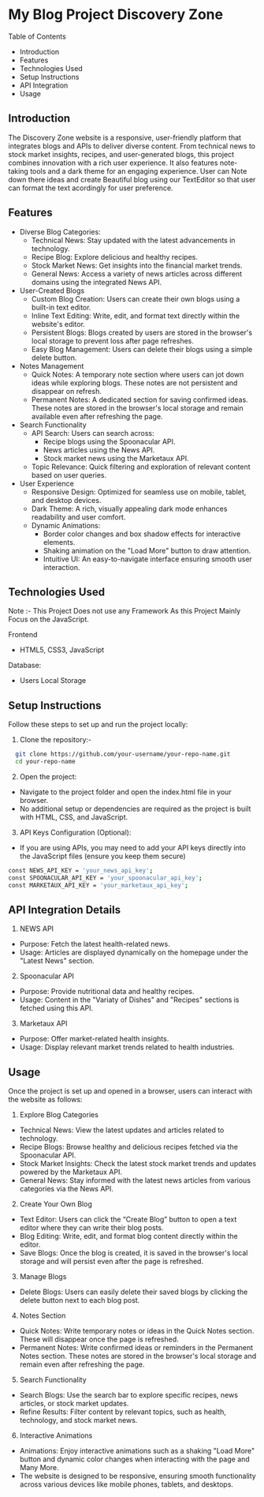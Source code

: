 
# My Blog Project Discovery Zone
Table of Contents
 - Introduction
 - Features
 - Technologies Used
 - Setup Instructions
 - API Integration
 - Usage

 





## Introduction
The Discovery Zone website is a responsive, user-friendly platform that integrates blogs and APIs to deliver diverse content. From technical news to stock market insights, recipes, and user-generated blogs, this project combines innovation with a rich user experience. It also features note-taking tools and a dark theme for an engaging experience. User can Note down there ideas and create Beautiful blog using our TextEditor so that user can format the text acordingly for user preference.
## Features
 - Diverse Blog Categories:
    - Technical News: Stay updated with the latest advancements in technology.
    - Recipe Blog: Explore delicious and healthy recipes.
    - Stock Market News: Get insights into the financial market trends.
    - General News: Access a variety of news articles across different domains using the integrated News API.
- User-Created Blogs
    - Custom Blog Creation: Users can create their own blogs   using a built-in text editor.
    - Inline Text Editing: Write, edit, and format text directly within the website's editor.
    - Persistent Blogs: Blogs created by users are stored in the browser's local storage to prevent loss after page refreshes.
    - Easy Blog Management: Users can delete their blogs using a simple delete button.
- Notes Management
    - Quick Notes: A temporary note section where users can jot down ideas while exploring blogs. These notes are not persistent and disappear on refresh.
    - Permanent Notes: A dedicated section for saving confirmed ideas. These notes are stored in the browser's local storage and remain available even after refreshing the page.
- Search Functionality
    - API Search: Users can search across:
        - Recipe blogs using the Spoonacular API.
        - News articles using the News API.
        - Stock market news using the Marketaux API.
    - Topic Relevance: Quick filtering and exploration of relevant content based on user queries.
- User Experience
    - Responsive Design: Optimized for seamless use on mobile, tablet, and desktop devices.
    - Dark Theme: A rich, visually appealing dark mode enhances readability and user comfort.
    - Dynamic Animations:
        - Border color changes and box shadow effects for interactive elements.
        - Shaking animation on the "Load More" button to draw attention.
        - Intuitive UI: An easy-to-navigate interface ensuring smooth user interaction.
## Technologies Used
 Note :- This Project Does not use any Framework As this Project Mainly Focus on the JavaScript.

Frontend
 - HTML5, CSS3, JavaScript

Database: 
 - Users Local Storage



## Setup Instructions

Follow these steps to set up and run the project locally:

1. Clone the repository:- 
```bash
  git clone https://github.com/your-username/your-repo-name.git  
  cd your-repo-name  
```
2. Open the project:

- Navigate to the project folder and open the index.html file in your browser.
- No additional setup or dependencies are required as the project is built with HTML, CSS, and JavaScript.

3. API Keys Configuration (Optional):
- If you are using APIs, you may need to add your API keys directly into the JavaScript files (ensure you keep them secure)

```bash
const NEWS_API_KEY = 'your_news_api_key';  
const SPOONACULAR_API_KEY = 'your_spoonacular_api_key';  
const MARKETAUX_API_KEY = 'your_marketaux_api_key';  
```
## API Integration Details
1. NEWS API
 - Purpose: Fetch the latest health-related news.
 - Usage: Articles are displayed dynamically on the homepage under the "Latest News" section.
2. Spoonacular API
 - Purpose: Provide nutritional data and healthy recipes.
 - Usage: Content in the "Variaty of Dishes" and "Recipes" sections is fetched using this API.
3. Marketaux API
- Purpose: Offer market-related health insights.
- Usage: Display relevant market trends related to health industries.
## Usage

Once the project is set up and opened in a browser, users can interact with the website as follows:

1. Explore Blog Categories
- Technical News: View the latest updates and articles related to technology.
- Recipe Blogs: Browse healthy and delicious recipes fetched via the Spoonacular API.
- Stock Market Insights: Check the latest stock market trends and updates powered by the Marketaux API.
- General News: Stay informed with the latest news articles from various categories via the News API.
2. Create Your Own Blog
- Text Editor: Users can click the “Create Blog” button to open a text editor where they can write their blog posts.
- Blog Editing: Write, edit, and format blog content directly within the editor.
- Save Blogs: Once the blog is created, it is saved in the browser's local storage and will persist even after the page is refreshed.
3. Manage Blogs
- Delete Blogs: Users can easily delete their saved blogs by clicking the delete button next to each blog post.
4. Notes Section
- Quick Notes: Write temporary notes or ideas in the Quick Notes section. These will disappear once the page is refreshed.
- Permanent Notes: Write confirmed ideas or reminders in the Permanent Notes section. These notes are stored in the browser's local storage and remain even after refreshing the page.
5. Search Functionality
- Search Blogs: Use the search bar to explore specific recipes, news articles, or stock market updates.
- Refine Results: Filter content by relevant topics, such as health, technology, and stock market news.
6. Interactive Animations
- Animations: Enjoy interactive animations such as a shaking "Load More" button and dynamic color changes when interacting with the page and Many More.
- The website is designed to be responsive, ensuring smooth functionality across various devices like mobile phones, tablets, and desktops.


